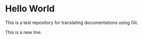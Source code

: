 # Hello World

This is a test repository for translating documentations using Git.

This is a new line.
